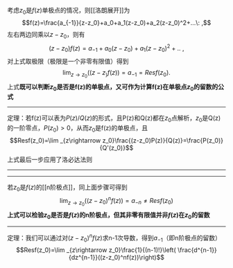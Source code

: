 考虑$z_0$是$f(z)$单极点的情况，则[[洛朗展开]]为
$$f(z)=\frac{a_{-1}}{z-z_0}+a_0+a_1(z-z_0)+a_2(z-z_0)^2+...\: ,$$
左右两边同乘以$z-z_0$，则有
$$(z-z_0)f(z)=a_{-1}+a_0(z-z_0)+a_1(z-z_0)^2+..\: ,$$
对上式取极限（极限是一个非零有限值）得到
$$\lim _{z\rightarrow z_0}((z-z_)f(z))=a_{-1}=Resf(z_0).$$
上式**既可以判断$z_0$是否是f(z)的单极点，又可作为计算f(z)在单极点$z_0$的留数的公式**

---

定理：若f(z)可以表为$P(z)/Q(z)$的形式，且P(z)和Q(z)都在$z_0$点解析，$z_0$是Q(z)的一阶零点，$P(z_0)>0$，从而$z_0$是f(z)的单极点，且
$$Resf(z_0)=\lim _{z\rightarrow z_0}\frac{(z-z_0)P(z)}{Q(z)}=\frac{P(z_0)}{Q'(z_0)}$$
上式最后一步应用了洛必达法则

---
---
若$z_0$是$f(z)$的[[n阶极点]]，同上面步骤可得到
$$\lim _{z\rightarrow z_0}((z-z_0)^nf(z))=a_{-n} \not= Resf(z_0)$$
**上式可以检验$z_0$是否是$f(z)$的n阶极点，但其非零有限值并非$f(z)$在$z_0$的留数**

---
定理：我们可以通过对$(z-z_0)^nf(z)$求n-1次导数，得到$a_{-1}$（即n阶极点的留数）
$$Resf(z_0)=\lim _{z\rightarrow z_0}\frac{1}{(n-1)!}\left( \frac{d^{n-1}}{dz^{n-1}}((z-z_0)^nf(z))\right)$$